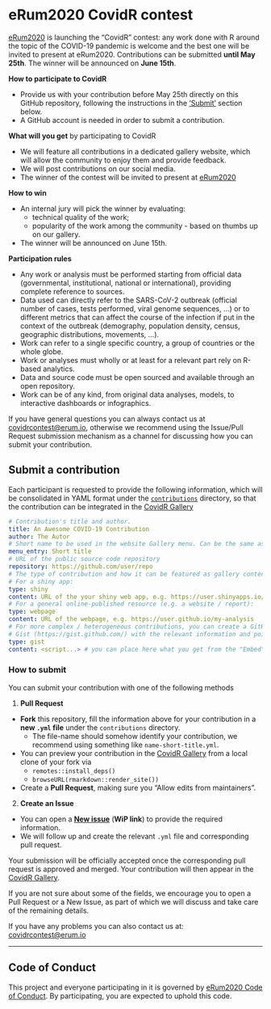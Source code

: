 
# eRum2020 CovidR contest

[eRum2020](https://2020.erum.io/) is launching the “CovidR” contest: any
work done with R around the topic of the COVID-19 pandemic is welcome
and the best one will be invited to present at eRum2020. Contributions
can be submitted **until May 25th**. The winner will be announced on
**June 15th**.

**How to participate to CovidR**

  - Provide us with your contribution before May 25th directly on this
    GitHub repository, following the instructions in the
    [‘Submit’](#submit-a-contribution) section below.
  - A GitHub account is needed in order to submit a contribution.

**What will you get** by participating to CovidR

  - We will feature all contributions in a dedicated gallery website,
    which will allow the community to enjoy them and provide feedback.
  - We will post contributions on our social media.
  - The winner of the contest will be invited to present at
    [eRum2020](https://2020.erum.io/)

**How to win**

  - An internal jury will pick the winner by evaluating:
      - technical quality of the work;
      - popularity of the work among the community - based on thumbs up
        on our gallery.
  - The winner will be announced on June 15th.

**Participation rules**

  - Any work or analysis must be performed starting from official data
    (governmental, institutional, national or international), providing
    complete reference to sources.
  - Data used can directly refer to the SARS-CoV-2 outbreak (official
    number of cases, tests performed, viral genome sequences, …) or to
    different metrics that can affect the course of the infection if put
    in the context of the outbreak (demography, population density,
    census, geographic distributions, movements, …).
  - Work can refer to a single specific country, a group of countries or
    the whole globe.
  - Work or analyses must wholly or at least for a relevant part rely on
    R-based analytics.
  - Data and source code must be open sourced and available through an
    open repository.
  - Work can be of any kind, from original data analyses, models, to
    interactive dashboards or infographics.

If you have general questions you can always contact us at
<covidrcontest@erum.io>, otherwise we recommend using the Issue/Pull
Request submission mechanism as a channel for discussing how you can
submit your contribution.

## Submit a contribution

Each participant is requested to provide the following information,
which will be consolidated in YAML format under the
[`contributions`](contributions) directory, so that the contribution can
be integrated in the [CovidR
Gallery](https://milano-r.github.io/erum2020-covidr-contest)

``` yaml
# Contribution's title and author.
title: An Awesome COVID-19 Contribution
author: The Autor
# Short name to be used in the website Gallery menu. Can be the same as title.
menu_entry: Short title
# URL of the public source code repository
repository: https://github.com/user/repo
# The type of contribution and how it can be featured as gallery content. Pick one type.
# For a shiny app:
type: shiny
content: URL of the your shiny web app, e.g. https://user.shinyapps.io/my-app
# For a general online-published resource (e.g. a website / report):
type: webpage
content: URL of the webpage, e.g. https://user.github.io/my-analysis
# For more complex / heterogeneous contributions, you can create a GitHub
# Gist (https://gist.github.com/) with the relevant information and pointers
type: gist
content: <script...> # you can place here what you get from the "Embed" button
```

### How to submit

You can submit your contribution with one of the following methods

1.  **Pull Request**

<!-- end list -->

  - **Fork** this repository, fill the information above for your
    contribution in a **new `.yml` file** under the `contributions`
    directory.
      - The file-name should somehow identify your contribution, we
        recommend using something like `name-short-title.yml`.
  - You can preview your contribution in the [CovidR
    Gallery](https://milano-r.github.io/erum2020-covidr-contest) from a
    local clone of your fork via
      - `remotes::install_deps()`
      - `browseURL(rmarkdown::render_site())`
  - Create a **Pull Request**, making sure you “Allow edits from
    maintainers”.

<!-- end list -->

2.  **Create an Issue**

<!-- end list -->

  - You can open a [**New
    issue**](https://github.com/riccardoporreca/test-github-community/issues/new/choose)
    (**WiP link**) to provide the required information.
  - We will follow up and create the relevant `.yml` file and
    corresponding pull request.

Your submission will be officially accepted once the corresponding pull
request is approved and merged. Your contribution will then appear in
the [CovidR
Gallery](https://milano-r.github.io/erum2020-covidr-contest).

If you are not sure about some of the fields, we encourage you to open a
Pull Request or a New Issue, as part of which we will discuss and take
care of the remaining details.

If you have any problems you can also contact us at:
<covidrcontest@erum.io>

-----

## Code of Conduct

This project and everyone participating in it is governed by [eRum2020
Code of Conduct](https://2020.erum.io/about/code-of-conduct). By
participating, you are expected to uphold this code.
